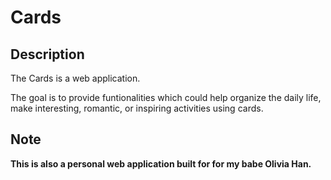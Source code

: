 # Cards

## Description

The Cards is a web application.

The goal is to provide funtionalities which could help organize the daily life, make interesting, romantic, or inspiring activities using cards.

## Note
 
**This is also a personal web application built for for my babe Olivia Han.**

